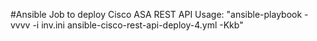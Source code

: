 #Ansible Job to deploy Cisco ASA REST API
Usage: "ansible-playbook -vvvv -i inv.ini ansible-cisco-rest-api-deploy-4.yml -Kkb"
